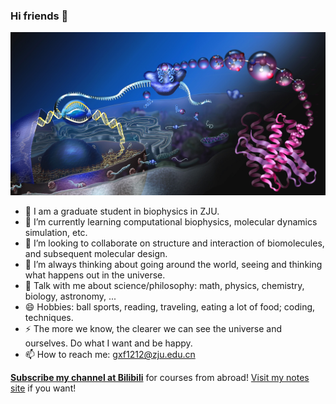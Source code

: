 ### Hi friends 👋

![](central-dogma.jpg)

- 🔭 I am a graduate student in biophysics in ZJU.
- 🌱 I’m currently learning computational biophysics, molecular dynamics simulation, etc.
- 👯 I’m looking to collaborate on structure and interaction of biomolecules, and subsequent molecular design.
- 🤔 I’m always thinking about going around the world, seeing and thinking what happens out in the universe.
- 💬 Talk with me about science/philosophy: math, physics, chemistry, biology, astronomy, ...
- 😄 Hobbies: ball sports, reading, traveling, eating a lot of food; coding, techniques.
- ⚡ The more we know, the clearer we can see the universe and ourselves. Do what I want and be happy.
- 📫 How to reach me: gxf1212@zju.edu.cn

**[Subscribe my channel at Bilibili](https://space.bilibili.com/441196634)** for courses from abroad! [Visit my notes site](https://gxf1212.github.io/notes) if you want!

